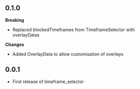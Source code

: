 ## 0.1.0

**Breaking**
* Replaced blockedTimeframes from TimeframeSelector with overlayDatas

**Changes**
* Added OverlayData to allow customisation of overlays


## 0.0.1

* First release of timeframe_selector
